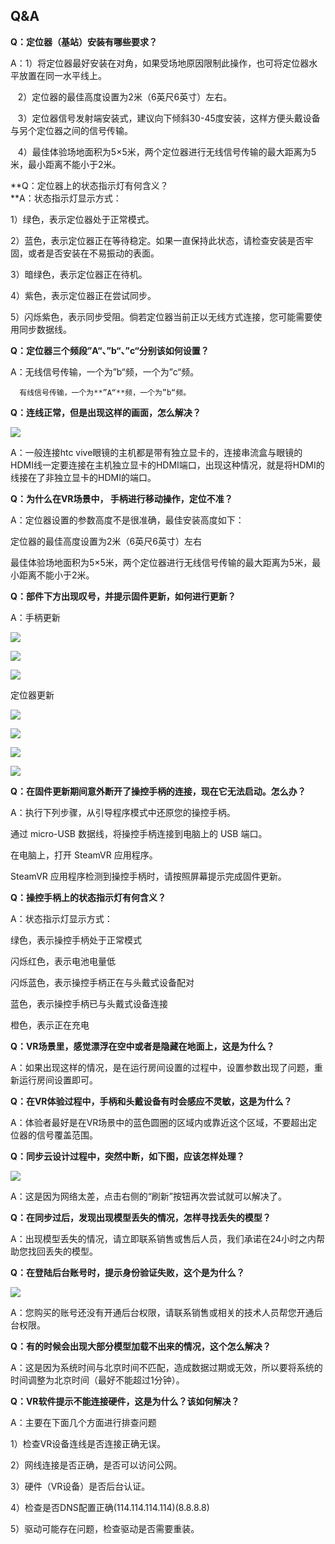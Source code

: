 ## Q&A

**Q：定位器（基站）安装有哪些要求？**

A：1）将定位器最好安装在对角，如果受场地原因限制此操作，也可将定位器水平放置在同一水平线上。

   2）定位器的最佳高度设置为2米（6英尺6英寸）左右。

   3）定位器信号发射端安装式，建议向下倾斜30-45度安装，这样方便头戴设备与另个定位器之间的信号传输。

   4）最佳体验场地面积为5×5米，两个定位器进行无线信号传输的最大距离为5米，最小距离不能小于2米。

**Q：定位器上的状态指示灯有何含义？  
**A：状态指示灯显示方式：

1）绿色，表示定位器处于正常模式。

2）蓝色，表示定位器正在等待稳定。如果一直保持此状态，请检查安装是否牢固，或者是否安装在不易振动的表面。

3）暗绿色，表示定位器正在待机。

4）紫色，表示定位器正在尝试同步。

5）闪烁紫色，表示同步受阻。倘若定位器当前正以无线方式连接，您可能需要使用同步数据线。

**Q：定位器三个频段”A“、”b“、”c“分别该如何设置？**

A：无线信号传输，一个为”b“频，一个为”c“频。

      有线信号传输，一个为**”A“**频，一个为”b“频。

**Q：连线正常，但是出现这样的画面，怎么解决？**

![](/assets/&hdmi.png)

A：一般连接htc vive眼镜的主机都是带有独立显卡的，连接串流盒与眼镜的HDMI线一定要连接在主机独立显卡的HDMI端口，出现这种情况，就是将HDMI的线接在了非独立显卡的HDMI的端口。

**Q：为什么在VR场景中， 手柄进行移动操作，定位不准？**

A：定位器设置的参数高度不是很准确，最佳安装高度如下：

定位器的最佳高度设置为2米（6英尺6英寸）左右

最佳体验场地面积为5×5米，两个定位器进行无线信号传输的最大距离为5米，最小距离不能小于2米。

**Q：部件下方出现叹号，并提示固件更新，如何进行更新？**

A：手柄更新

![](/assets/&手柄更新1.jpg)

![](/assets/&手柄更新2.png)

![](/assets/&更新手柄3.png)

定位器更新

![](/assets/&定位器更新1.png)

![](/assets/&定位器更新2.png)

![](/assets/&定位器更新3.png)

![](/assets/&定位器更新4.png)

**Q：在固件更新期间意外断开了操控手柄的连接，现在它无法启动。怎么办？**

A：执行下列步骤，从引导程序模式中还原您的操控手柄。

通过 micro-USB 数据线，将操控手柄连接到电脑上的 USB 端口。

在电脑上，打开 SteamVR 应用程序。

SteamVR 应用程序检测到操控手柄时，请按照屏幕提示完成固件更新。

**Q：操控手柄上的状态指示灯有何含义？**

A：状态指示灯显示方式：

绿色，表示操控手柄处于正常模式

闪烁红色，表示电池电量低

闪烁蓝色，表示操控手柄正在与头戴式设备配对

蓝色，表示操控手柄已与头戴式设备连接

橙色，表示正在充电

**Q：VR场景里，感觉漂浮在空中或者是隐藏在地面上，这是为什么？**

A：如果出现这样的情况，是在运行房间设置的过程中，设置参数出现了问题，重新运行房间设置即可。

**Q：在VR体验过程中，手柄和头戴设备有时会感应不灵敏，这是为什么？**

A：体验者最好是在VR场景中的蓝色圆圈的区域内或靠近这个区域，不要超出定位器的信号覆盖范围。

**Q：同步云设计过程中，突然中断，如下图，应该怎样处理？**

![](/assets/&加载失败图片.jpg)

A：这是因为网络太差，点击右侧的“刷新”按钮再次尝试就可以解决了。

**Q：在同步过后，发现出现模型丢失的情况，怎样寻找丢失的模型？**

A：出现模型丢失的情况，请立即联系销售或售后人员，我们承诺在24小时之内帮助您找回丢失的模型。

**Q：在登陆后台账号时，提示身份验证失败，这个是为什么？**

![](/assets/&后台登录失败.jpg)

A：您购买的账号还没有开通后台权限，请联系销售或相关的技术人员帮您开通后台权限。

**Q：有的时候会出现大部分模型加载不出来的情况，这个怎么解决？**

A：这是因为系统时间与北京时间不匹配，造成数据过期或无效，所以要将系统的时间调整为北京时间（最好不能超过1分钟）。

**Q：VR软件提示不能连接硬件，这是为什么？该如何解决？**

A：主要在下面几个方面进行排查问题

1）检查VR设备连线是否连接正确无误。

2）网线连接是否正确，是否可以访问公网。

3）硬件（VR设备）是否后台认证。

4）检查是否DNS配置正确\(114.114.114.114\)\(8.8.8.8\)

5）驱动可能存在问题，检查驱动是否需要重装。



